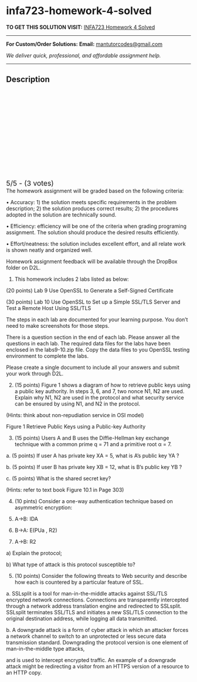 # infa723-homework-4-solved
**TO GET THIS SOLUTION VISIT:** [INFA723 Homework 4 Solved](https://mantutor.com/product/infa723-homework-4-solved/)


---

**For Custom/Order Solutions:** **Email:** mantutorcodes@gmail.com  

*We deliver quick, professional, and affordable assignment help.*

---

<h2>Description</h2>



<div class="kk-star-ratings kksr-auto kksr-align-center kksr-valign-top" data-payload="{&quot;align&quot;:&quot;center&quot;,&quot;id&quot;:&quot;115033&quot;,&quot;slug&quot;:&quot;default&quot;,&quot;valign&quot;:&quot;top&quot;,&quot;ignore&quot;:&quot;&quot;,&quot;reference&quot;:&quot;auto&quot;,&quot;class&quot;:&quot;&quot;,&quot;count&quot;:&quot;3&quot;,&quot;legendonly&quot;:&quot;&quot;,&quot;readonly&quot;:&quot;&quot;,&quot;score&quot;:&quot;5&quot;,&quot;starsonly&quot;:&quot;&quot;,&quot;best&quot;:&quot;5&quot;,&quot;gap&quot;:&quot;4&quot;,&quot;greet&quot;:&quot;Rate this product&quot;,&quot;legend&quot;:&quot;5\/5 - (3 votes)&quot;,&quot;size&quot;:&quot;24&quot;,&quot;title&quot;:&quot;INFA723 Homework 4 Solved&quot;,&quot;width&quot;:&quot;138&quot;,&quot;_legend&quot;:&quot;{score}\/{best} - ({count} {votes})&quot;,&quot;font_factor&quot;:&quot;1.25&quot;}">

<div class="kksr-stars">

<div class="kksr-stars-inactive">
            <div class="kksr-star" data-star="1" style="padding-right: 4px">


<div class="kksr-icon" style="width: 24px; height: 24px;"></div>
        </div>
            <div class="kksr-star" data-star="2" style="padding-right: 4px">


<div class="kksr-icon" style="width: 24px; height: 24px;"></div>
        </div>
            <div class="kksr-star" data-star="3" style="padding-right: 4px">


<div class="kksr-icon" style="width: 24px; height: 24px;"></div>
        </div>
            <div class="kksr-star" data-star="4" style="padding-right: 4px">


<div class="kksr-icon" style="width: 24px; height: 24px;"></div>
        </div>
            <div class="kksr-star" data-star="5" style="padding-right: 4px">


<div class="kksr-icon" style="width: 24px; height: 24px;"></div>
        </div>
    </div>

<div class="kksr-stars-active" style="width: 138px;">
            <div class="kksr-star" style="padding-right: 4px">


<div class="kksr-icon" style="width: 24px; height: 24px;"></div>
        </div>
            <div class="kksr-star" style="padding-right: 4px">


<div class="kksr-icon" style="width: 24px; height: 24px;"></div>
        </div>
            <div class="kksr-star" style="padding-right: 4px">


<div class="kksr-icon" style="width: 24px; height: 24px;"></div>
        </div>
            <div class="kksr-star" style="padding-right: 4px">


<div class="kksr-icon" style="width: 24px; height: 24px;"></div>
        </div>
            <div class="kksr-star" style="padding-right: 4px">


<div class="kksr-icon" style="width: 24px; height: 24px;"></div>
        </div>
    </div>
</div>


<div class="kksr-legend" style="font-size: 19.2px;">
            5/5 - (3 votes)    </div>
    </div>
The homework assignment will be graded based on the following criteria:

• Accuracy: 1) the solution meets specific requirements in the problem description; 2) the solution produces correct results; 2) the procedures adopted in the solution are technically sound.

• Efficiency: efficiency will be one of the criteria when grading programing assignment. The solution should produce the desired results efficiently.

• Effort/neatness: the solution includes excellent effort, and all relate work is shown neatly and organized well.

Homework assignment feedback will be available through the DropBox folder on D2L.

1. This homework includes 2 labs listed as below:

(20 points) Lab 9 Use OpenSSL to Generate a Self-Signed Certificate

(30 points) Lab 10 Use OpenSSL to Set up a Simple SSL/TLS Server and Test a Remote Host Using SSL/TLS

The steps in each lab are documented for your learning purpose. You don’t need to make screenshots for those steps.

There is a question section in the end of each lab. Please answer all the questions in each lab. The required data files for the labs have been enclosed in the labs9-10.zip file. Copy the data files to you OpenSSL testing environment to complete the labs.

Please create a single document to include all your answers and submit your work through D2L.

2. (15 points) Figure 1 shows a diagram of how to retrieve public keys using a public key authority. In steps 3, 6, and 7, two nonce N1, N2 are used. Explain why N1, N2 are used in the protocol and what security service can be ensured by using N1, and N2 in the protocol.

(Hints: think about non-repudiation service in OSI model)

Figure 1 Retrieve Public Keys using a Public-key Authority

3. (15 points) Users A and B uses the Diffie-Hellman key exchange technique with a common prime q = 71 and a primitive root α = 7.

a. (5 points) If user A has private key XA = 5, what is A’s public key YA ?

b. (5 points) If user B has private key XB = 12, what is B’s public key YB ?

c. (5 points) What is the shared secret key?

(Hints: refer to text book Figure 10.1 in Page 303)

4. (10 pints) Consider a one-way authentication technique based on asymmetric encryption:

1. A-&gt;B: IDA

2. B-&gt;A: E(PUa , R2)

3. A-&gt;B: R2

a) Explain the protocol;

b) What type of attack is this protocol susceptible to?

5. (10 points) Consider the following threats to Web security and describe how each is countered by a particular feature of SSL.

a. SSLsplit is a tool for man-in-the-middle attacks against SSL/TLS encrypted network connections. Connections are transparently intercepted through a network address translation engine and redirected to SSLsplit. SSLsplit terminates SSL/TLS and initiates a new SSL/TLS connection to the original destination address, while logging all data transmitted.

b. A downgrade attack is a form of cyber attack in which an attacker forces a network channel to switch to an unprotected or less secure data transmission standard. Downgrading the protocol version is one element of man-in-the-middle type attacks,

and is used to intercept encrypted traffic. An example of a downgrade attack might be redirecting a visitor from an HTTPS version of a resource to an HTTP copy.

